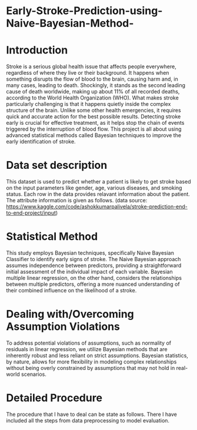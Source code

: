 # Early-Stroke-Prediction-using-Naive-Bayesian-Method-

# Introduction
Stroke is a serious global health issue that affects people everywhere, regardless of where they live or their background. It happens when something disrupts the flow of blood to the brain, causing harm and, in many cases, leading to death. Shockingly, it stands as the second leading cause of death worldwide, making up about 11% of all recorded deaths, according to the World Health Organization (WHO).
What makes stroke particularly challenging is that it happens quietly inside the complex structure of the brain. Unlike some other health emergencies, it requires quick and accurate action for the best possible results.
Detecting stroke early is crucial for effective treatment, as it helps stop the chain of events triggered by the interruption of blood flow. This project is all about using advanced statistical methods called Bayesian techniques to improve the early identification of stroke.


# Data set description
This dataset is used to predict whether a patient is likely to get stroke based on the input parameters like gender, age, various diseases, and smoking status. Each row in the data provides relavant information about the patient. The attribute information is given as follows. (data source: https://www.kaggle.com/code/ashokkumarpalivela/stroke-prediction-end-to-end-project/input)

# Statistical Method
This study employs Bayesian techniques, specifically Naive Bayesian Classifier to identify early signs of stroke. The Naive Bayesian approach assumes independence between predictors, providing a straightforward initial assessment of the individual impact of each variable. Bayesian multiple linear regression, on the other hand, considers the relationships between multiple predictors, offering a more nuanced understanding of their combined influence on the likelihood of a stroke.

# Dealing with/Overcoming Assumption Violations
To address potential violations of assumptions, such as normality of residuals in linear regression, we utilize Bayesian methods that are inherently robust and less reliant on strict assumptions. Bayesian statistics, by nature, allows for more flexibility in modeling complex relationships without being overly constrained by assumptions that may not hold in real-world scenarios.

# Detailed Procedure
The procedure that I have to deal can be state as follows. There I have included all the steps from data preprocessing to model evaluation.
